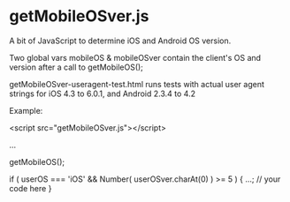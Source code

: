 getMobileOSver.js
=================

A bit of JavaScript to determine iOS and Android OS version.

Two global vars mobileOS & mobileOSver contain the client's OS and version after a call to getMobileOS();

getMobileOSver-useragent-test.html runs tests with actual user agent strings for iOS 4.3 to 6.0.1, and Android 2.3.4 to 4.2

Example:

&lt;script src="getMobileOSver.js"&gt;&lt;/script&gt;

...

getMobileOS();

if ( userOS === 'iOS' && Number( userOSver.charAt(0) ) &gt;= 5 )
{
  ...; // your code here
}
